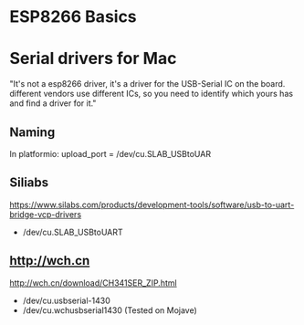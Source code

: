 # ESP8266 Basics

# Serial drivers for Mac
"It's not a esp8266 driver, it's a driver for the USB-Serial IC on the board. different vendors use different ICs, so you need to identify which yours has and find a driver for it."

## Naming
In platformio: upload_port = /dev/cu.SLAB_USBtoUAR


## Siliabs
https://www.silabs.com/products/development-tools/software/usb-to-uart-bridge-vcp-drivers
* /dev/cu.SLAB_USBtoUART

## http://wch.cn
http://wch.cn/download/CH341SER_ZIP.html
* /dev/cu.usbserial-1430
* /dev/cu.wchusbserial1430 (Tested on Mojave)


